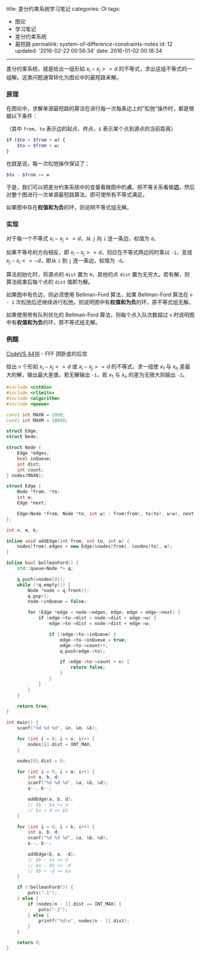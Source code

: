 title: 差分约束系统学习笔记
categories: OI
tags: 
  - 图论
  - 学习笔记
  - 差分约束系统
  - 最短路
permalink: system-of-difference-constraints-notes
id: 12
updated: '2016-02-22 00:56:34'
date: 2016-01-02 00:18:34
---

差分约束系统，就是给出一组形如 $x_i-x_j>=d$ 的不等式，求出这组不等式的一组解。这类问题通常转化为图论中的最短路来解。

<!-- more -->

### 原理
在图论中，求解单源最短路的算法在进行每一次每条边上的“松弛”操作时，都是根据以下条件：

（其中 `from`、`to` 表示边的起点、终点，`$` 表示某个点到源点的当前距离）

```php
if ($to > $from + w) {
    $to = $from + w;
}
```

也就是说，每一次松弛操作保证了：

```php
$to - $from >= w
```

于是，我们可以把差分约束系统中的变量看做图中的**点**，把不等关系看做**边**，然后对整个图进行一次单源最短路算法，即可使所有不等式满足。

如果图中存在**权值和为负**的环，则说明不等式组无解。

### 实现
对于每一个不等式 $x_i-x_j>=d$，从 `j` 向 `i` 连一条边，权值为 `d`。

如果不等号的方向相反，即 $x_i-x_j>=d$，则应在不等式两边同时乘以 `-1`，变成 $x_j-x_i<=-d$，即从 `i` 到 `j` 连一条边，权值为 `-d`。

算法初始化时，将源点的 `dist` 置为 `0`，其他的点 `dist` 置为无穷大。若有解，则算法结束后每个点的 `dist` 值即为解。

如果图中有负边，则必须使用 Bellman-Ford 算法，如果 Bellman-Ford 算法在 `n - 1` 次松弛后还继续进行松弛，则说明图中有**权值和为负**的环，原不等式组无解。

如果使用带有队列优化的 Bellman-Ford 算法，则每个点入队次数超过 `n` 时说明图中有**权值和为负**的环，原不等式组无解。

### 例题
[CodeVS 4416](http://codevs.cn/problem/4416/) - FFF 团卧底的后宫

给出 `n` 个形如 $x_i-x_j<=d$ 或 $x_i-x_j>=d$ 的不等式，求一组使 $x_1$ 与 $x_n$ 差最大的解，输出最大差值，若无解输出 `-1`，若 $x_1$ 与 $x_n$ 的差为无限大则输出 `-2`。

```C++
#include <cstdio>
#include <climits>
#include <algorithm>
#include <queue>

const int MAXN = 1000;
const int MAXM = 10000;

struct Edge;
struct Node;

struct Node {
	Edge *edges;
	bool inQueue;
	int dist;
	int count;
} nodes[MAXN];

struct Edge {
	Node *from, *to;
	int w;
	Edge *next;

	Edge(Node *from, Node *to, int w) : from(from), to(to), w(w), next(from->edges) {}
};

int n, m, k;

inline void addEdge(int from, int to, int w) {
	nodes[from].edges = new Edge(&nodes[from], &nodes[to], w);
}

inline bool bellmanFord() {
	std::queue<Node *> q;

	q.push(&nodes[0]);
	while (!q.empty()) {
		Node *node = q.front();
		q.pop();
		node->inQueue = false;

		for (Edge *edge = node->edges; edge; edge = edge->next) {
			if (edge->to->dist > node->dist + edge->w) {
				edge->to->dist = node->dist + edge->w;

				if (!edge->to->inQueue) {
					edge->to->inQueue = true;
					edge->to->count++;
					q.push(edge->to);

					if (edge->to->count > n) {
						return false;
					}
				}
			}
		}
	}

	return true;
}

int main() {
	scanf("%d %d %d", &n, &m, &k);

	for (int i = 0; i < n; i++) {
		nodes[i].dist = INT_MAX;
	}

	nodes[0].dist = 0;

	for (int i = 0; i < m; i++) {
		int a, b, d;
		scanf("%d %d %d", &a, &b, &d);
		a--, b--;

		addEdge(a, b, d);
		// $b - $a <= d
		// $a + d >= $b
	}

	for (int i = 0; i < k; i++) {
		int a, b, d;
		scanf("%d %d %d", &a, &b, &d);
		a--, b--;

		addEdge(b, a, -d);
		// $b - $a >= d
		// $a - $b <= -d
		// $b + -d >= $a
	}

	if (!bellmanFord()) {
		puts("-1");
	} else {
		if (nodes[n - 1].dist == INT_MAX) {
			puts("-2");
		} else {
			printf("%d\n", nodes[n - 1].dist);
		}
	}

	return 0;
}
```
